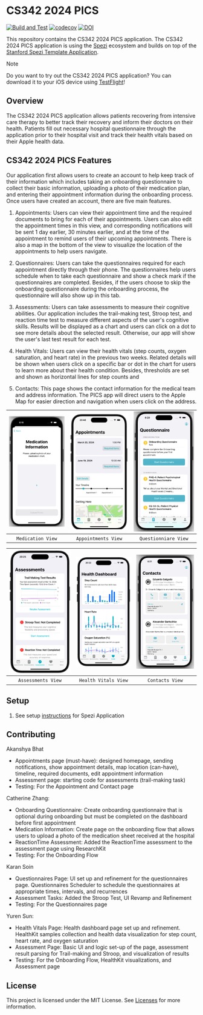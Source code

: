 <!--

This source file is part of the PICS based on the Stanford Spezi Template Application project

SPDX-FileCopyrightText: 2024 Stanford University

SPDX-License-Identifier: MIT

-->

# CS342 2024 PICS

[![Build and Test](https://github.com/CS342/2024-PICS/actions/workflows/build-and-test.yml/badge.svg)](https://github.com/CS342/2024-PICS/actions/workflows/build-and-test.yml)
[![codecov](https://codecov.io/gh/CS342/2024-PICS/graph/badge.svg?token=4vc3Z0TQWh)](https://codecov.io/gh/CS342/2024-PICS)
[![DOI](https://zenodo.org/badge/DOI/10.5281/zenodo.10521603.svg)](https://doi.org/10.5281/zenodo.10521603)

This repository contains the CS342 2024 PICS application.
The CS342 2024 PICS application is using the [Spezi](https://github.com/StanfordSpezi/Spezi) ecosystem and builds on top of the [Stanford Spezi Template Application](https://github.com/StanfordSpezi/SpeziTemplateApplication).

> [!NOTE]  
> Do you want to try out the CS342 2024 PICS application? You can download it to your iOS device using [TestFlight](https://testflight.apple.com/join/oHPpBoKG)!

## Overview
The CS342 2024 PICS application allows patients recovering from intensive care therapy to better track their recovery and inform their doctors on their health. Patients fill out necessary hospital questionnaire through the application prior to their hospital visit and track their health vitals based on their Apple health data. 

## CS342 2024 PICS Features
Our application first allows users to create an account to help keep track of their information which includes taking an onboarding questionnaire to collect their basic information, uploading a photo of their medication plan, and entering their appointment information during the onboarding process. Once users have created an account, there are five main features. 

1. Appointments: Users can view their appointment time and the required documents to bring for each of their appointments. Users can also edit the appointment times in this view, and corresponding notifications will be sent 1 day earlier, 30 minutes earlier, and at the time of the appointment to remind users of their upcoming appointments. There is also a map in the bottom of the view to visualize the location of the appointments to help users navigate.


2. Questionnaires: Users can take the questionnaires required for each appointment directly through their phone. The questionnaires help users schedule when to take each questionnaire and show a check mark if the questionnaires are completed. Besides, if the users choose to skip the onboarding questionnaire during the onboarding process, the questionnaire will also show up in this tab.

3. Assessments: Users can take assessments to measure their cognitive abilities. Our application includes the trail-making test, Stroop test, and reaction time test to measure different aspects of the user's cognitive skills. Results will be displayed as a chart and users can click on a dot to see more details about the selected result. Otherwise, our app will show the user's last test result for each test.

4. Health Vitals: Users can view their health vitals (step counts, oxygen saturation, and heart rate) in the previous two weeks. Related details will be shown when users click on a specific bar or dot in the chart for users to learn more about their health condition. Besides, thresholds are set and shown as horizontal lines for step counts and 

5. Contacts: This page shows the contact information for the medical team and address information. The PICS app will direct users to the Apple Map for easier direction and navigation when users click on the address.

|<picture><source media="(prefers-color-scheme: dark)" srcset="Resources/MedicationView~dark.png"><img src="Resources/MedicationView.png" width="250" alt="Screenshot displaying the Medication View." /></picture>|<picture><source media="(prefers-color-scheme: dark)" srcset="Resources/AppointmentView~dark.png"><img src="Resources/AppointmentView.png" width="250" alt="Screenshot displaying the Appointments View." /></picture>|<picture><source media="(prefers-color-scheme: dark)" srcset="Resources/QuestionnaireView~dark.png"><img src="Resources/QuestionnaireView.png" width="250" alt="Screenshot displaying the Questionnaire View." /></picture>|
|:--:|:--:|:--:|
|`Medication View`|`Appointments View`|`Questionniare View`|

|<picture><source media="(prefers-color-scheme: dark)" srcset="Resources/AssessmentView~dark.png"><img src="Resources/AssessmentView.png" width="250" alt="Screenshot displaying the Assessment View." /></picture>|<picture><source media="(prefers-color-scheme: dark)" srcset="Resources/HealthDashboardView~dark.png"><img src="Resources/HealthDashboardView.png" width="250" alt="Screenshot displaying the Health Vitals View." /></picture>|<picture><source media="(prefers-color-scheme: dark)" srcset="Resources/ContactsView~dark.png"><img src="Resources/ContactsView.png" width="250" alt="Screenshot displaying the Contacts View." /></picture>|
|:--:|:--:|:--:|
|`Assessments View`|`Health Vitals View`|`Contacts View`|

## Setup
1. See setup [instructions](https://spezi.health/SpeziTemplateApplication/documentation/templateapplication/setup/) for Spezi Application

## Contributing

Akanshya Bhat
- Appointments page (must-have): designed homepage, sending notifications, show appointment details, map location (can-have), timeline, required documents, edit appointment information
- Assessment page: starting code for assessments (trail-making task)
- Testing: For the Appointment and Contact page

Catherine Zhang:
- Onboarding Questionnaire: Create onboarding questionnaire that is optional during onboarding but must be completed on the dashboard before first appointment
- Medication Information: Create page on the onboarding flow that allows users to upload a photo of the medication sheet received at the hospital
- ReactionTime Assessment: Added the ReactionTime assessment to the assessment page using ResearchKit
- Testing: For the Onboarding Flow

Karan Soin
- Questionnaires Page: UI set up and refinement for the questionnaires page. Questionnaires Scheduler to schedule the questionnaires at appropriate times, intervals, and recurrences
- Assessment Tasks: Added the Stroop Test, UI Revamp and Refinement
- Testing: For the Questionnaires page

Yuren Sun:
- Health Vitals Page: Health dashboard page set up and refinement. HealthKit samples collection and health data visualization for step count, heart rate, and oxygen saturation
- Assessment Page: Basic UI and logic set-up of the page, assessment result parsing for Trail-making and Stroop, and visualization of results
- Testing: For the Onboarding Flow, HealthKit visualizations, and Assessment page


## License

This project is licensed under the MIT License. See [Licenses](LICENSES) for more information.
